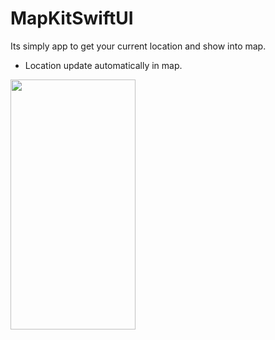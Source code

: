 # MapKitSwiftUI
Its simply app to get your current location and show into map.

- Location update automatically in map.

<img src="https://user-images.githubusercontent.com/77160617/209595297-5efa39cb-c06c-4672-bf52-6beda9da6d64.png" width="200" height="400">
